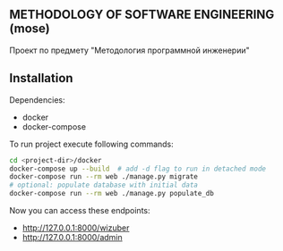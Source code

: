 ## METHODOLOGY OF SOFTWARE ENGINEERING (mose)

Проект по предмету "Методология программной инженерии"

## Installation
Dependencies:
* docker
* docker-compose

To run project execute following commands:
```bash
cd <project-dir>/docker
docker-compose up --build  # add -d flag to run in detached mode
docker-compose run --rm web ./manage.py migrate
# optional: populate database with initial data
docker-compose run --rm web ./manage.py populate_db
```

Now you can access these endpoints:
* http://127.0.0.1:8000/wizuber
* http://127.0.0.1:8000/admin
